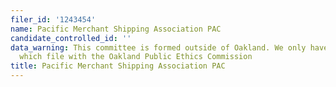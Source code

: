```yaml
---
filer_id: '1243454'
name: Pacific Merchant Shipping Association PAC
candidate_controlled_id: ''
data_warning: This committee is formed outside of Oakland. We only have data on committees
  which file with the Oakland Public Ethics Commission
title: Pacific Merchant Shipping Association PAC
---
```

